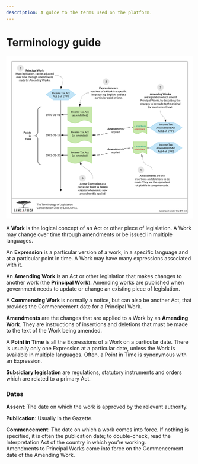 ```yaml
---
description: A guide to the terms used on the platform.
---
```


# Terminology guide

![The terminology of Laws.Africa.](.gitbook/assets/laws.africa-terminology.png)

A **Work** is the logical concept of an Act or other piece of legislation. A Work may change over time through amendments or be issued in multiple languages.

An **Expression** is a particular version of a work, in a specific language and at a particular point in time. A Work may have many expressions associated with it.

An **Amending Work** is an Act or other legislation that makes changes to another work \(the **Principal Work**\). Amending works are published when government needs to update or change an existing piece of legislation.

A **Commencing Work** is normally a notice, but can also be another Act, that provides the Commencement date for a Principal Work.

**Amendments** are the changes that are applied to a Work by an **Amending Work**. They are instructions of insertions and deletions that must be made to the text of the Work being amended.

A **Point in Time** is all the Expressions of a Work on a particular date. There is usually only one Expression at a particular date, unless the Work is available in multiple languages. Often, a Point in Time is synonymous with an Expression.

**Subsidiary legislation** are regulations, statutory instruments and orders which are related to a primary Act.

### Dates

**Assent**: The date on which the work is approved by the relevant authority.

**Publication**: Usually in the Gazette.

**Commencement**: The date on which a work comes into force. If nothing is specified, it is often the publication date; to double-check, read the Interpretation Act of the country in which you’re working.   
Amendments to Principal Works come into force on the Commencement date of the Amending Work.

